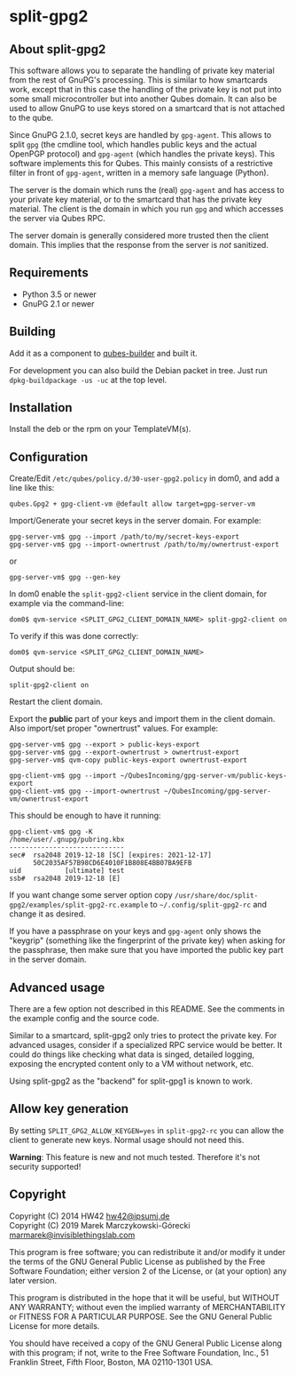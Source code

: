 # split-gpg2

## About split-gpg2

This software allows you to separate the handling of private key material from the rest of GnuPG's processing.
This is similar to how smartcards work, except that in this case the handling of the private key is not put into some small microcontroller but into another Qubes domain.
It can also be used to allow GnuPG to use keys stored on a smartcard that is not attached to the qube.

Since GnuPG 2.1.0, secret keys are handled by `gpg-agent`.
This allows to split `gpg` (the cmdline tool, which handles public keys and the actual OpenPGP protocol) and `gpg-agent` (which handles the private keys).
This software implements this for Qubes.
This mainly consists of a restrictive filter in front of `gpg-agent`, written in a memory safe language (Python).

The server is the domain which runs the (real) `gpg-agent` and has access to your private key material, or to the smartcard that has the private key material.
The client is the domain in which you run `gpg` and which accesses the server via Qubes RPC.

The server domain is generally considered more trusted then the client domain.
This implies that the response from the server is _not_ sanitized.


## Requirements

 - Python 3.5 or newer
 - GnuPG 2.1 or newer

## Building

Add it as a component to [qubes-builder](https://www.qubes-os.org/doc/qubes-builder/) and built it.

For development you can also build the Debian packet in tree.
Just run `dpkg-buildpackage -us -uc` at the top level.

## Installation

Install the deb or the rpm on your TemplateVM(s).


## Configuration

Create/Edit `/etc/qubes/policy.d/30-user-gpg2.policy` in dom0, and add a line like this:

```
qubes.Gpg2 + gpg-client-vm @default allow target=gpg-server-vm
```

Import/Generate your secret keys in the server domain.
For example:

```
gpg-server-vm$ gpg --import /path/to/my/secret-keys-export
gpg-server-vm$ gpg --import-ownertrust /path/to/my/ownertrust-export
```
or

```
gpg-server-vm$ gpg --gen-key
```

In dom0 enable the `split-gpg2-client` service in the client domain, for example via the command-line:

```shell
dom0$ qvm-service <SPLIT_GPG2_CLIENT_DOMAIN_NAME> split-gpg2-client on
```

To verify if this was done correctly:

```shell
dom0$ qvm-service <SPLIT_GPG2_CLIENT_DOMAIN_NAME>
```

Output should be:

```shell
split-gpg2-client on
```

Restart the client domain.

Export the **public** part of your keys and import them in the client domain.
Also import/set proper "ownertrust" values.
For example:

```
gpg-server-vm$ gpg --export > public-keys-export
gpg-server-vm$ gpg --export-ownertrust > ownertrust-export
gpg-server-vm$ qvm-copy public-keys-export ownertrust-export

gpg-client-vm$ gpg --import ~/QubesIncoming/gpg-server-vm/public-keys-export
gpg-client-vm$ gpg --import-ownertrust ~/QubesIncoming/gpg-server-vm/ownertrust-export
```

This should be enough to have it running:
```
gpg-client-vm$ gpg -K
/home/user/.gnupg/pubring.kbx
-----------------------------
sec#  rsa2048 2019-12-18 [SC] [expires: 2021-12-17]
      50C2035AF57B98CD6E4010F1B808E4BB07BA9EFB
uid           [ultimate] test
ssb#  rsa2048 2019-12-18 [E]
```

If you want change some server option copy `/usr/share/doc/split-gpg2/examples/split-gpg2-rc.example` to `~/.config/split-gpg2-rc` and change it as desired.

If you have a passphrase on your keys and `gpg-agent` only shows the "keygrip" (something like the fingerprint of the private key) when asking for the passphrase, then make sure that you have imported the public key part in the server domain.

## Advanced usage

There are a few option not described in this README.
See the comments in the example config and the source code.

Similar to a smartcard, split-gpg2 only tries to protect the private key.
For advanced usages, consider if a specialized RPC service would be better.
It could do things like checking what data is singed, detailed logging, exposing the encrypted content only to a VM without network, etc.

Using split-gpg2 as the "backend" for split-gpg1 is known to work.

## Allow key generation

By setting `SPLIT_GPG2_ALLOW_KEYGEN=yes` in `split-gpg2-rc` you can allow the client to generate new keys.
Normal usage should not need this.

**Warning**: This feature is new and not much tested.
Therefore it's not security supported!

## Copyright

Copyright (C) 2014 HW42 <hw42@ipsumj.de>\
Copyright (C) 2019 Marek Marczykowski-Górecki <marmarek@invisiblethingslab.com>

This program is free software; you can redistribute it and/or modify
it under the terms of the GNU General Public License as published by
the Free Software Foundation; either version 2 of the License, or
(at your option) any later version.

This program is distributed in the hope that it will be useful,
but WITHOUT ANY WARRANTY; without even the implied warranty of
MERCHANTABILITY or FITNESS FOR A PARTICULAR PURPOSE.  See the
GNU General Public License for more details.

You should have received a copy of the GNU General Public License along
with this program; if not, write to the Free Software Foundation, Inc.,
51 Franklin Street, Fifth Floor, Boston, MA 02110-1301 USA.
